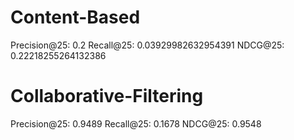 # Content-Based
Precision@25: 0.2
Recall@25:    0.03929982632954391
NDCG@25:      0.22218255264132386

# Collaborative-Filtering
Precision@25: 0.9489
Recall@25:    0.1678
NDCG@25:      0.9548

